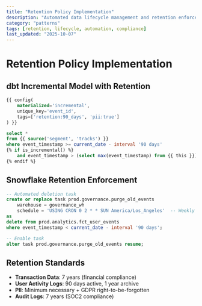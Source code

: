 ```yaml
---
title: "Retention Policy Implementation"
description: "Automated data lifecycle management and retention enforcement"
category: "patterns"
tags: [retention, lifecycle, automation, compliance]
last_updated: "2025-10-07"
---
```


# Retention Policy Implementation

## dbt Incremental Model with Retention

```sql
{{ config(
    materialized='incremental',
    unique_key='event_id',
    tags=['retention:90_days', 'pii:true']
) }}

select *
from {{ source('segment', 'tracks') }}
where event_timestamp >= current_date - interval '90 days'
{% if is_incremental() %}
    and event_timestamp > (select max(event_timestamp) from {{ this }})
{% endif %}
```

## Snowflake Retention Enforcement

```sql
-- Automated deletion task
create or replace task prod.governance.purge_old_events
    warehouse = governance_wh
    schedule = 'USING CRON 0 2 * * SUN America/Los_Angeles'  -- Weekly Sunday 2am
as
delete from prod.analytics.fct_user_events
where event_timestamp < current_date - interval '90 days';

-- Enable task
alter task prod.governance.purge_old_events resume;
```

## Retention Standards

- **Transaction Data**: 7 years (financial compliance)
- **User Activity Logs**: 90 days active, 1 year archive
- **PII**: Minimum necessary + GDPR right-to-be-forgotten
- **Audit Logs**: 7 years (SOC2 compliance)
